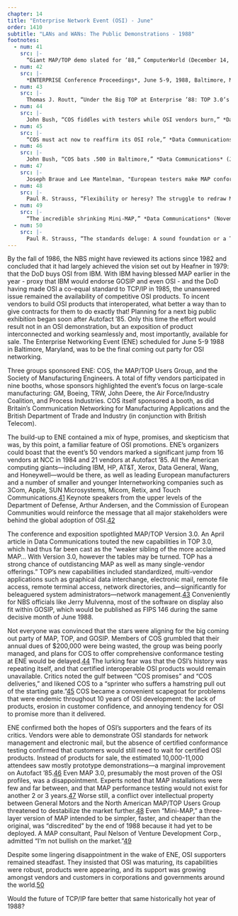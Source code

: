 ```yaml
---
chapter: 14
title: "Enterprise Network Event (OSI) - June"
order: 1410
subtitle: "LANs and WANs: The Public Demonstrations - 1988"
footnotes:
  - num: 41
    src: |-
      “Giant MAP/TOP demo slated for ’88,” ComputerWorld (December 14, 1987), p. 55.
  - num: 42
    src: |-
      *ENTERPRISE Conference Proceedings*, June 5-9, 1988, Baltimore, Maryland (Dearborn, Michigan: Society of Manufacturing Engineers, 1988).
  - num: 43
    src: |-
      Thomas J. Routt, “Under the Big TOP at Enterprise ’88: TOP 3.0’s Debut,” *Data Communications* (April, 1988), p. 155.
  - num: 44
    src: |-
      John Bush, “COS fiddles with testers while OSI vendors burn,” *Data Communications* (February, 1988), p. 51.
  - num: 45
    src: |-
      “COS must act now to reaffirm its OSI role,” *Data Communications* (February, 1988), p. 13.
  - num: 46
    src: |-
      John Bush, “COS bats .500 in Baltimore,” *Data Communications* (July, 1988), p. 55
  - num: 47
    src: |-
      Joseph Braue and Lee Mantelman, "European testers make MAP conformance an ENE success."
  - num: 48
    src: |-
      Paul R. Strauss, “Flexibility or heresy? The struggle to redraw MAP,” *Data Communications* (November, 1988), p. 49-56.
  - num: 49
    src: |-
      “The incredible shrinking Mini-MAP,” *Data Communications* (November, 1988), 50.
  - num: 50
    src: |-
      Paul R. Strauss, “The standards deluge: A sound foundation or a Tower of Babel?” *Data Communication* (September, 1988), p.150-164.
---
```


By the fall of 1986, the NBS might have reviewed its actions since 1982 and concluded that it had largely achieved the vision set out by Heafner in 1979: that the DoD buys OSI from IBM. With IBM having blessed MAP earlier in the year - proxy that IBM would endorse GOSIP and even OSI - and the DoD having made OSI a co-equal standard to TCP/IP in 1985, the unanswered issue remained the availability of competitive OSI products. To incent vendors to build OSI products that interoperated, what better a way than to give contracts for them to do exactly that! Planning for a next big public exhibition began soon after Autofact ’85. Only this time the effort would result not in an OSI demonstration, but an exposition of product interconnected and working seamlessly and, most importantly, available for sale. The Enterprise Networking Event (ENE) scheduled for June 5-9 1988 in Baltimore, Maryland, was to be the final coming out party for OSI networking.

Three groups sponsored ENE: COS, the MAP/TOP Users Group, and the Society of Manufacturing Engineers. A total of fifty vendors participated in nine booths, whose sponsors highlighted the event’s focus on large-scale manufacturing: GM, Boeing, TRW, John Deere, the Air Force/Industry Coalition, and Process Industries. COS itself sponsored a booth, as did Britain’s Communication Networking for Manufacturing Applications and the British Department of Trade and Industry (in conjunction with British Telecom).

The build-up to ENE contained a mix of hype, promises, and skepticism that was, by this point, a familiar feature of OSI promotions. ENE’s organizers could boast that the event’s 50 vendors marked a significant jump from 16 vendors at NCC in 1984 and 21 vendors at Autofact ’85. All the American computing giants—including IBM, HP, AT&T, Xerox, Data General, Wang, and Honeywell—would be there, as well as leading European manufacturers and a number of smaller and younger Internetworking companies such as 3Com, Apple, SUN Microsystems, Micom, Retix, and Touch Communications.<a name="fnloc41" href="#fn41">41</a>  Keynote speakers from the upper levels of the Department of Defense, Arthur Andersen, and the Commission of European Communities would reinforce the message that all major stakeholders were behind the global adoption of OSI.<a name="fnloc42" href="#fn42">42</a>

The conference and exposition spotlighted MAP/TOP Version 3.0. An April article in Data Communications touted the new capabilities in TOP 3.0, which had thus far been cast as the “weaker sibling of the more acclaimed MAP… With Version 3.0, however the tables may be turned. TOP has a strong chance of outdistancing MAP as well as many single-vendor offerings.” TOP’s new capabilities included standardized, multi-vendor applications such as graphical data interchange, electronic mail, remote file access, remote terminal access, network directories, and—significantly for beleaguered system administrators—network management.<a name="fnloc43" href="#fn43">43</a>  Conveniently for NBS officials like Jerry Mulvenna, most of the software on display also fit within GOSIP, which would be published as FIPS 146 during the same decisive month of June 1988.

Not everyone was convinced that the stars were aligning for the big coming out party of MAP, TOP, and GOSIP. Members of COS grumbled that their annual dues of $200,000 were being wasted, the group was being poorly managed, and plans for COS to offer comprehensive conformance testing at ENE would be delayed.<a name="fnloc44" href="#fn44">44</a>  The lurking fear was that the OSI’s history was repeating itself, and that certified interoperable OSI products would remain unavailable. Critics noted the gulf between “COS promises” and “COS deliveries,” and likened COS to a “sprinter who suffers a hamstring pull out of the starting gate.”<a name="fnloc45" href="#fn45">45</a>  COS became a convenient scapegoat for problems that were endemic throughout 10 years of OSI development: the lack of products, erosion in customer confidence, and annoying tendency for OSI to promise more than it delivered.

ENE confirmed both the hopes of OSI’s supporters and the fears of its critics. Vendors were able to demonstrate OSI standards for network management and electronic mail, but the absence of certified conformance testing confirmed that customers would still need to wait for certified OSI products. Instead of products for sale, the estimated 10,000-11,000 attendees saw mostly prototype demonstrations—a marginal improvement on Autofact ’85.<a name="fnloc46" href="#fn46">46</a>  Even MAP 3.0, presumably the most proven of the OSI profiles, was a disappointment. Experts noted that MAP installations were few and far between, and that MAP performance testing would not exist for another 2 or 3 years.<a name="fnloc47" href="#fn47">47</a>  Worse still, a conflict over intellectual property between General Motors and the North American MAP/TOP Users Group threatened to destabilize the market further.<a name="fnloc48" href="#fn48">48</a>  Even “Mini-MAP,” a three-layer version of MAP intended to be simpler, faster, and cheaper than the original, was “discredited” by the end of 1988 because it had yet to be deployed. A MAP consultant, Paul Nelson of Venture Development Corp., admitted “I’m not bullish on the market.”<a name="fnloc49" href="#fn49">49</a>

Despite some lingering disappointment in the wake of ENE, OSI supporters remained steadfast. They insisted that OSI was maturing, its capabilities were robust, products were appearing, and its support was growing amongst vendors and customers in corporations and governments around the world.<a name="fnloc50" href="#fn50">50</a>

Would the future of TCP/IP fare better that same historically hot year of 1988?
